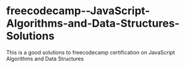 # freecodecamp--JavaScript-Algorithms-and-Data-Structures-Solutions
This is a good solutions to freecodecamp certification on  JavaScript Algorithms and Data Structures
